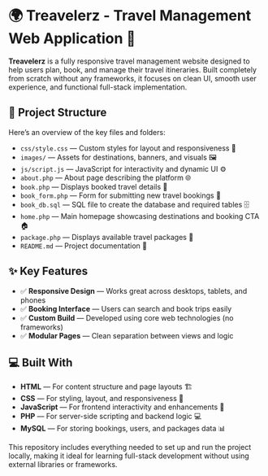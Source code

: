 <h1>🌍 Treavelerz - Travel Management Web Application 🧳</h1>

<p>
  <strong>Treavelerz</strong> is a fully responsive travel management website designed to help users plan, book, and manage their travel itineraries. Built completely from scratch without any frameworks, it focuses on clean UI, smooth user experience, and functional full-stack implementation.
</p>

<h2>📂 Project Structure</h2>
<p>Here’s an overview of the key files and folders:</p>
<ul>
  <li><code>css/style.css</code> — Custom styles for layout and responsiveness 🎨</li>
  <li><code>images/</code> — Assets for destinations, banners, and visuals 🖼️</li>
  <li><code>js/script.js</code> — JavaScript for interactivity and dynamic UI ⚙️</li>
  <li><code>about.php</code> — About page describing the platform 🌐</li>
  <li><code>book.php</code> — Displays booked travel details 📅</li>
  <li><code>book_form.php</code> — Form for submitting new travel bookings 📝</li>
  <li><code>book_db.sql</code> — SQL file to create the database and required tables 🗄️</li>
  <li><code>home.php</code> — Main homepage showcasing destinations and booking CTA 🏠</li>
  <li><code>package.php</code> — Displays available travel packages 🧳</li>
  <li><code>README.md</code> — Project documentation 📘</li>
</ul>

<h2>✨ Key Features</h2>
<ul>
  <li>✅ <strong>Responsive Design</strong> — Works great across desktops, tablets, and phones</li>
  <li>✅ <strong>Booking Interface</strong> — Users can search and book trips easily</li>
  <li>✅ <strong>Custom Build</strong> — Developed using core web technologies (no frameworks)</li>
  <li>✅ <strong>Modular Pages</strong> — Clean separation between views and logic</li>
</ul>

<h2>💻 Built With</h2>
<ul>
  <li><strong>HTML</strong> — For content structure and page layouts 🏗️</li>
  <li><strong>CSS</strong> — For styling, layout, and responsiveness 🎨</li>
  <li><strong>JavaScript</strong> — For frontend interactivity and enhancements 🔧</li>
  <li><strong>PHP</strong> — For server-side scripting and backend logic 💻</li>
  <li><strong>MySQL</strong> — For storing bookings, users, and packages data 📊</li>
</ul>

<p>
  This repository includes everything needed to set up and run the project locally, making it ideal for learning full-stack development without using external libraries or frameworks.
</p>
